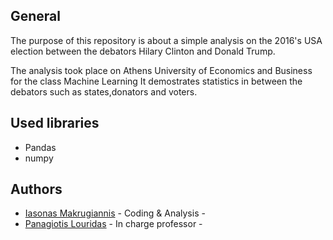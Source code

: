 ## General

The purpose of this repository is about a simple analysis on the 2016's USA election between the debators
Hilary Clinton and Donald Trump.

The analysis took place on Athens University of Economics and Business for the class Machine Learning
It demostrates statistics in between the debators such as states,donators and voters.

## Used libraries
* Pandas
* numpy


## Authors
* [Iasonas Makrugiannis](https://github.com/iasonasma) - Coding & Analysis -
* [Panagiotis Louridas](https://github.com/louridas) - In charge professor - 
